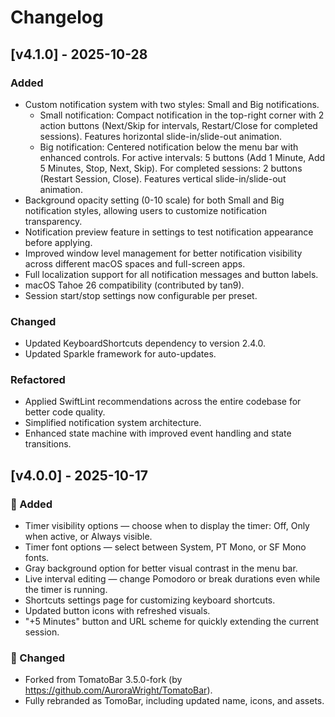 # Changelog

## [v4.1.0] - 2025-10-28

### Added
- Custom notification system with two styles: Small and Big notifications.
  - Small notification: Compact notification in the top-right corner with 2 action buttons (Next/Skip for intervals, Restart/Close for completed sessions). Features horizontal slide-in/slide-out animation.
  - Big notification: Centered notification below the menu bar with enhanced controls. For active intervals: 5 buttons (Add 1 Minute, Add 5 Minutes, Stop, Next, Skip). For completed sessions: 2 buttons (Restart Session, Close). Features vertical slide-in/slide-out animation.
- Background opacity setting (0-10 scale) for both Small and Big notification styles, allowing users to customize notification transparency.
- Notification preview feature in settings to test notification appearance before applying.
- Improved window level management for better notification visibility across different macOS spaces and full-screen apps.
- Full localization support for all notification messages and button labels.
- macOS Tahoe 26 compatibility (contributed by tan9).
- Session start/stop settings now configurable per preset.

### Changed
- Updated KeyboardShortcuts dependency to version 2.4.0.
- Updated Sparkle framework for auto-updates.

### Refactored
- Applied SwiftLint recommendations across the entire codebase for better code quality.
- Simplified notification system architecture.
- Enhanced state machine with improved event handling and state transitions.

## [v4.0.0] - 2025-10-17

### 🚀 Added
- Timer visibility options — choose when to display the timer: Off, Only when active, or Always visible.
- Timer font options — select between System, PT Mono, or SF Mono fonts.
- Gray background option for better visual contrast in the menu bar.
- Live interval editing — change Pomodoro or break durations even while the timer is running.
- Shortcuts settings page for customizing keyboard shortcuts.
- Updated button icons with refreshed visuals.
- "+5 Minutes" button and URL scheme for quickly extending the current session.

### 🔧 Changed
- Forked from TomatoBar 3.5.0-fork (by https://github.com/AuroraWright/TomatoBar).
- Fully rebranded as TomoBar, including updated name, icons, and assets.
